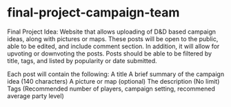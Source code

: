 ﻿# final-project-campaign-team

Final Project Idea:
Website that allows uploading of D&D based campaign ideas, along with pictures or maps.  These posts will be open to the public, able to be edited, and include comment section.  In addition, it will allow for upvoting or downvoting the posts.
Posts should be able to be filtered by title, tags, and listed by popularity or date submitted.

Each post will contain the following:
A title
A brief summary of the campaign idea (140 characters)
A picture or map (optional)
The description (No limit)
Tags (Recommended number of players, campaign setting, recommened average party level)
